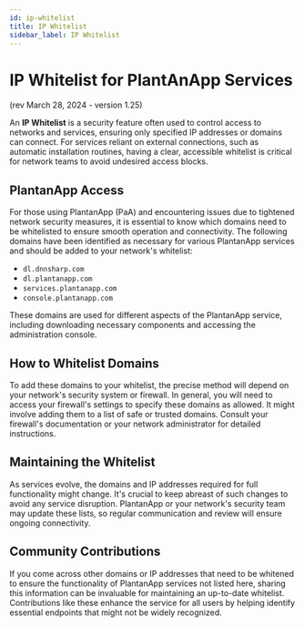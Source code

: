 ```yaml
---
id: ip-whitelist
title: IP Whitelist
sidebar_label: IP Whitelist
---
```


# IP Whitelist for PlantAnApp  Services

(rev March 28, 2024 - version 1.25)

An **IP Whitelist** is a security feature often used to control access to networks and services, ensuring only specified IP addresses or domains can connect. For services reliant on external connections, such as automatic installation routines, having a clear, accessible whitelist is critical for network teams to avoid undesired access blocks.

## PlantanApp Access

For those using PlantanApp (PaA) and encountering issues due to tightened network security measures, it is essential to know which domains need to be whitelisted to ensure smooth operation and connectivity. The following domains have been identified as necessary for various PlantanApp services and should be added to your network's whitelist:

- `dl.dnnsharp.com`
- `dl.plantanapp.com`
- `services.plantanapp.com`
- `console.plantanapp.com` 

These domains are used for different aspects of the PlantanApp service, including downloading necessary components and accessing the administration console.

## How to Whitelist Domains

To add these domains to your whitelist, the precise method will depend on your network's security system or firewall. In general, you will need to access your firewall's settings to specify these domains as allowed. It might involve adding them to a list of safe or trusted domains. Consult your firewall's documentation or your network administrator for detailed instructions.

## Maintaining the Whitelist

As services evolve, the domains and IP addresses required for full functionality might change. It's crucial to keep abreast of such changes to avoid any service disruption. PlantanApp or your network's security team may update these lists, so regular communication and review will ensure ongoing connectivity.

## Community Contributions

If you come across other domains or IP addresses that need to be whitened to ensure the functionality of PlantanApp services not listed here, sharing this information can be invaluable for maintaining an up-to-date whitelist. Contributions like these enhance the service for all users by helping identify essential endpoints that might not be widely recognized.